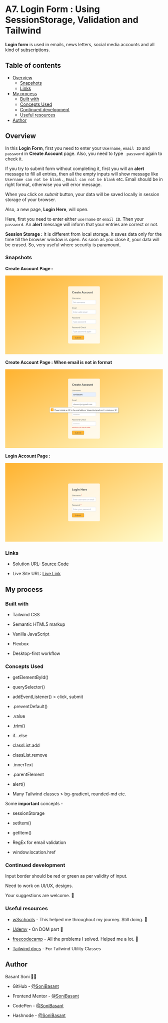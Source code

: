 # A7. Login Form : Using SessionStorage, Validation and Tailwind

**Login form** is used in emails, news letters, social media accounts and all kind of subscriptions.

## Table of contents

- [Overview](#overview)
  - [Snapshots](#snapshots)
  - [Links](#links)
- [My process](#my-process)
  - [Built with](#built-with)
  - [Concepts Used](#concepts-used)
  - [Continued development](#continued-development)
  - [Useful resources](#useful-resources)
- [Author](#author)

## Overview

In this **Login Form**, first you need to enter your `Username`, `email ID` and `password` in **Create Account** page. Also, you need to type ` password` again to check it.

If you try to submit form without completing it, first you will an **alert** message to fill all entries, then all the empty inputs will show message like `Username can not be blank.`, `Email can not be blank` etc. Email should be in right format, otherwise you will error message.

When you click on _submit_ button, your data will be saved locally in session storage of your browser.

Also, a new page, **Login Here**, will open.

Here, first you need to enter either `username` or `email ID`. Then your `password`. An **alert** message will inform that your entries are correct or not.

**Session Storage :** It is different from local storage. It saves data only for the time till the browser window is open. As soon as you close it, your data will be erased. So, very useful where security is paramount.

### Snapshots

**Create Account Page :**

![Login session](Images/Session-snap-1.png)

**Create Account Page : When email is not in format**

![Login Local](Images/Session-snap-2.png)

**Login Account Page :**

![Login Local](Images/Session-snap-3.png)

### Links

- Solution URL: [Source Code](https://github.com/SoniBasant/Vanilla-JavaScript-Projects/tree/main/A7-Login-Form-SessionStorage-Validation-Tailwind)

- Live Site URL: [Live Link](https://sonibasant.github.io/Vanilla-JavaScript-Projects/A7-Login-Form-SessionStorage-Validation-Tailwind/Reg.html)

## My process

### Built with

- Tailwind CSS

- Semantic HTML5 markup
- Vanilla JavaScript
- Flexbox
- Desktop-first workflow

### Concepts Used

- getElementById()

- querySelector()
- addEventListener() > click, submit
- .preventDefault()
- .value
- .trim()
- if...else
- classList.add
- classList.remove
- .innerText
- .parentElement
- alert()
- Many Tailwind classes > bg-gradient, rounded-md etc.

Some **important** concepts -

- sessionStorage

- setItem()
- getItem()
- RegEx for email validation
- window.location.href

### Continued development

Input border should be red or green as per validity of input.

Need to work on UI/UX, designs.

Your suggestions are welcome. 🙌

### Useful resources

- [w3schools](https://www.w3schools.com) - This helped me throughout my journey. Still doing. 🙂

- [Udemy](https://www.udemy.com/course/50-projects-50-days/) - On DOM part 🤝
- [freecodecamp](https://www.freecodecamp.org/) - All the problems I solved. Helped me a lot. 🙌
- [Tailwind docs](https://tailwindcss.com/) - For Tailwind Utility Classes

## Author

Basant Soni 👨‍💻

- GitHub - [@SoniBasant](https://github.com/SoniBasant)

- Frontend Mentor - [@SoniBasant](https://www.frontendmentor.io/profile/SoniBasant)
- CodePen - [@SoniBasant](https://codepen.io/sonibasant)
- Hashnode - [@SoniBasant](https://sonibasant.hashnode.dev/)
